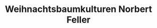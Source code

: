 ---
title: "Weihnachtsbaumkulturen Norbert Feller"
url: /heidenburg/weihnachtsbaumkulturen-norbert-feller/
shop: Allgemein
---